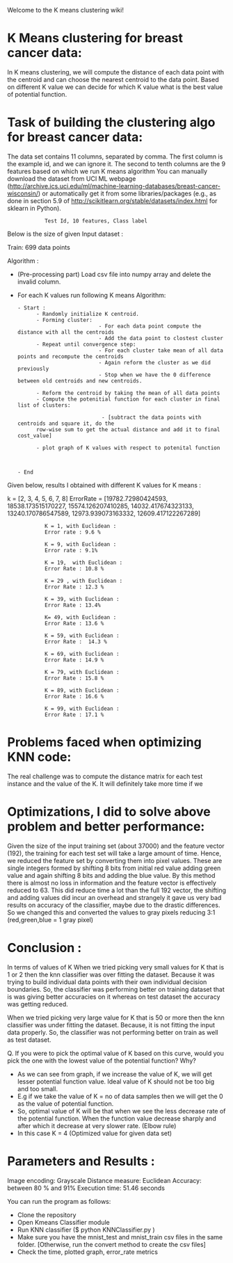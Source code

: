 Welcome to the K means clustering wiki!

# K Means clustering for breast cancer data:

In K means clustering, we will compute the distance of each data point with the centroid and can choose the nearest centroid to the data point. Based on different K value we can decide for which K value what is the best value of potential function. 

# Task of building the clustering algo for breast cancer data:

The data set contains 11 columns, separated by comma. The first column is the example id, and we can ignore it. The second to tenth columns are the 9 features based on which we run K means algorithm
You can manually download the dataset from UCI ML webpage (http://archive.ics.uci.edu/ml/machine-learning-databases/breast-cancer-wisconsin/)
or automatically get it from some libraries/packages  (e.g., as done in section 5.9 of http://scikitlearn.org/stable/datasets/index.html for sklearn in Python).

				Test Id, 10 features, Class label

Below is the size of given Input dataset : 

Train: 699 data points 

Algorithm :

- (Pre-processing part) Load csv file into numpy array and delete the invalid column. 

- For each K values run following K means Algorithm:
    
      - Start :
            - Randomly initialize K centroid.     
            - Forming cluster: 
                                - For each data point compute the distance with all the centroids
                                - Add the data point to clostest cluster
            - Repeat until convergence step:
                                - For each cluster take mean of all data points and recompute the centroids
                                - Again reform the cluster as we did previously 
                                - Stop when we have the 0 difference between old centroids and new centroids.
                                
            - Reform the centroid by taking the mean of all data points
            - Compute the potenitial function for each cluster in final list of clusters:
                                        
                                 - [subtract the data points with centroids and square it, do the 
            row-wise sum to get the actual distance and add it to final cost_value]
            
            - plot graph of K values with respect to potenital function
                             
           
            
      - End
 


Given below, results I obtained with different K values for K means :

k = [2, 3, 4, 5, 6, 7, 8]
ErrorRate = [19782.72980424593, 18538.173515170227, 15574.126207410285, 14032.417674323133, 13240.170786547589, 12973.939073163332, 12609.417122267289]

	            K = 1, with Euclidean : 
	            Error rate : 9.6 %

	            K = 9, with Euclidean :
	            Error rate : 9.1%

	            K = 19,  with Euclidean :
	            Error Rate : 10.8 % 

	            K = 29 , with Euclidean :
	            Error Rate : 12.3 %

	            K = 39, with Euclidean :
	            Error Rate : 13.4%

	            K= 49, with Euclidean :
	            Error Rate : 13.6 %

	            K = 59, with Euclidean :
	            Error Rate :  14.3 %

	            K = 69, with Euclidean :
	            Error Rate : 14.9 %
	            
	            K = 79, with Euclidean :
	            Error Rate : 15.8 %
	            
	            K = 89, with Euclidean :
	            Error Rate : 16.6 %
	            
	            K = 99, with Euclidean :
	            Error Rate : 17.1 %



# Problems faced when optimizing KNN code:

The real challenge was to compute the distance matrix for each test instance and the value of the K. It will definitely take more time if we 


# Optimizations, I did to solve above problem and better performance: 

Given the size of the input training set (about 37000) and the feature vector (192), the training for each test set will take a large amount of time. Hence, we reduced the feature set by converting them into pixel values. These are single integers formed by shifting 8 bits from initial red value adding green value and again shifting 8 bits and adding the blue value. By this method there is almost no loss in information and the feature vector is effectively reduced to 63. This did reduce time a lot than the full 192 vector, the shifting and adding values did incur an overhead and strangely it gave us very bad results on accuracy of the classifier, maybe due to the drastic differences. So we changed this and converted the values to gray pixels reducing 3:1 (red,green,blue = 1 gray pixel)

# Conclusion :
In terms of values of K When we tried picking very small values for K that is 1 or 2 then the knn classifier was over fitting the dataset. Because it was trying to build individual data points with their own individual decision boundaries. So, the classifier was performing better on training dataset that is was giving better accuracies on it whereas on test dataset the accuracy was getting reduced.

When we tried picking very large value for K that is 50 or more then the knn classifier was under fitting the dataset. Because, it is not fitting the input data properly. So, the classifier was not performing better on train as well as test dataset.


Q. If you were to pick the optimal value of K based on this curve, would you pick the one with the lowest value of the potential function? Why?

-	As we can see from graph, if we increase the value of K, we will get lesser potential function value. Ideal value of K should not be too big and too small. 
-	E.g if we take the value of K = no of data samples then we will get the 0 as the value of potential function.
-	So, optimal value of K will be that when we see the less decrease rate of the potential function. When the function value decrease sharply and after which it decrease at very slower rate. (Elbow rule)
-	In this case K = 4 (Optimized value for given data set)


# Parameters and Results :

Image encoding: Grayscale
Distance measure: Euclidean
Accuracy:  between 80 % and 91%
Execution time: 51.46 seconds

You can run the program as follows:

- Clone the repository
- Open Kmeans Classifier module
- Run KNN classifier ($ python KNNClassifier.py )
- Make sure you have the mnist_test and mnist_train csv files in the same folder. [Otherwise, run the convert method to create the csv files]
- Check the time, plotted graph, error_rate metrics